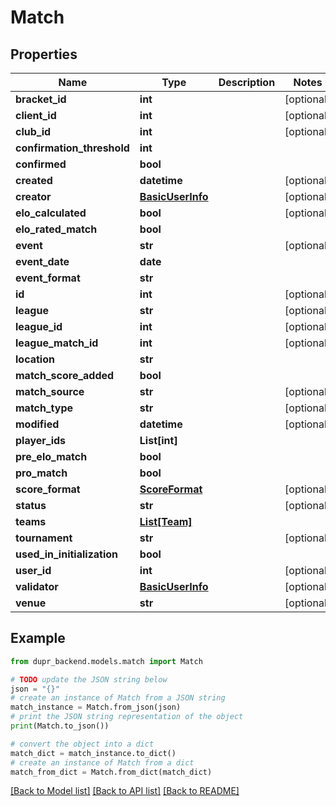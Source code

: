 # Match


## Properties

Name | Type | Description | Notes
------------ | ------------- | ------------- | -------------
**bracket_id** | **int** |  | [optional] 
**client_id** | **int** |  | [optional] 
**club_id** | **int** |  | [optional] 
**confirmation_threshold** | **int** |  | 
**confirmed** | **bool** |  | 
**created** | **datetime** |  | [optional] 
**creator** | [**BasicUserInfo**](BasicUserInfo.md) |  | [optional] 
**elo_calculated** | **bool** |  | [optional] 
**elo_rated_match** | **bool** |  | 
**event** | **str** |  | [optional] 
**event_date** | **date** |  | 
**event_format** | **str** |  | 
**id** | **int** |  | [optional] 
**league** | **str** |  | [optional] 
**league_id** | **int** |  | [optional] 
**league_match_id** | **int** |  | [optional] 
**location** | **str** |  | 
**match_score_added** | **bool** |  | 
**match_source** | **str** |  | [optional] 
**match_type** | **str** |  | [optional] 
**modified** | **datetime** |  | [optional] 
**player_ids** | **List[int]** |  | 
**pre_elo_match** | **bool** |  | 
**pro_match** | **bool** |  | 
**score_format** | [**ScoreFormat**](ScoreFormat.md) |  | [optional] 
**status** | **str** |  | [optional] 
**teams** | [**List[Team]**](Team.md) |  | 
**tournament** | **str** |  | [optional] 
**used_in_initialization** | **bool** |  | 
**user_id** | **int** |  | [optional] 
**validator** | [**BasicUserInfo**](BasicUserInfo.md) |  | [optional] 
**venue** | **str** |  | [optional] 

## Example

```python
from dupr_backend.models.match import Match

# TODO update the JSON string below
json = "{}"
# create an instance of Match from a JSON string
match_instance = Match.from_json(json)
# print the JSON string representation of the object
print(Match.to_json())

# convert the object into a dict
match_dict = match_instance.to_dict()
# create an instance of Match from a dict
match_from_dict = Match.from_dict(match_dict)
```
[[Back to Model list]](../README.md#documentation-for-models) [[Back to API list]](../README.md#documentation-for-api-endpoints) [[Back to README]](../README.md)


